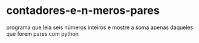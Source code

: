 # contadores-e-n-meros-pares
programa que leia seis números inteiros e mostre a soma apenas daqueles que forem pares com python
